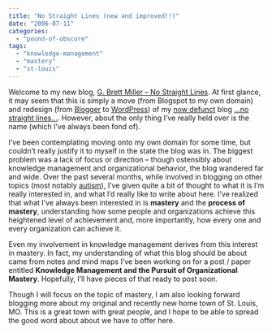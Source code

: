 ```yaml
---
title: "No Straight Lines (new and improved!!)"
date: "2006-07-11"
categories: 
  - "pound-of-obscure"
tags: 
  - "knowledge-management"
  - "mastery"
  - "st-louis"
---
```


Welcome to my new blog, [G. Brett Miller – No Straight Lines](http://nsl.gbrettmiller.com/). At first glance, it may seem that this is simply a move (from Blogspot to my own domain) and redesign (from [Blogger](http://www.blogger.com/) to [WordPress](http://www.wordpress.org/)) of my [now defunct](http://nsl.blogspot.com/ "Death of a blog") blog […no straight lines…](http://nsl.blogspot.com/). However, about the only thing I’ve really held over is the name (which I’ve always been fond of).

I’ve been contemplating moving onto my own domain for some time, but couldn’t really justify it to myself in the state the blog was in. The biggest problem was a lack of focus or direction – though ostensibly about knowledge management and organizational behavior, the blog wandered far and wide. Over the past several months, while involved in blogging on other topics (most notably [autism](http://29marbles.blogspot.com/ "29 Marbles")), I’ve given quite a bit of thought to what it is I’m really interested in, and what I’d really like to write about here. I’ve realized that what I’ve always been interested in is **mastery** and the **process of mastery**, understanding how some people and organizations achieve this heightened level of achievement and, more importantly, how every one and every organization can achieve it.

Even my involvement in knowledge management derives from this interest in mastery. In fact, my understanding of what this blog should be about came from notes and mind maps I’ve been working on for a post / paper entitled **Knowledge Management and the Pursuit of Organizational Mastery**. Hopefully, I’ll have pieces of that ready to post soon.

Though I will focus on the topic of mastery, I am also looking forward blogging more about my original and recently new home town of St. Louis, MO. This is a great town with great people, and I hope to be able to spread the good word about about we have to offer here.
